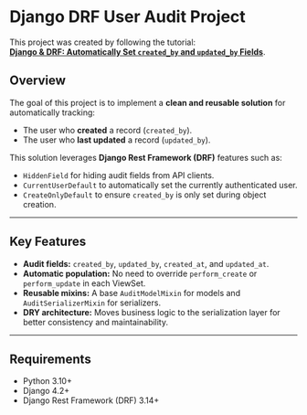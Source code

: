 # Django DRF User Audit Project

This project was created by following the tutorial:  
[**Django & DRF: Automatically Set `created_by` and `updated_by` Fields**](https://malnossi.github.io/blog/django-drf-generic-user/).

## Overview

The goal of this project is to implement a **clean and reusable solution** for automatically tracking:
- The user who **created** a record (`created_by`).
- The user who **last updated** a record (`updated_by`).

This solution leverages **Django Rest Framework (DRF)** features such as:
- `HiddenField` for hiding audit fields from API clients.
- `CurrentUserDefault` to automatically set the currently authenticated user.
- `CreateOnlyDefault` to ensure `created_by` is only set during object creation.

---

## Key Features

- **Audit fields:** `created_by`, `updated_by`, `created_at`, and `updated_at`.
- **Automatic population:** No need to override `perform_create` or `perform_update` in each ViewSet.
- **Reusable mixins:** A base `AuditModelMixin` for models and `AuditSerializerMixin` for serializers.
- **DRY architecture:** Moves business logic to the serialization layer for better consistency and maintainability.

---

## Requirements

- Python 3.10+
- Django 4.2+
- Django Rest Framework (DRF) 3.14+